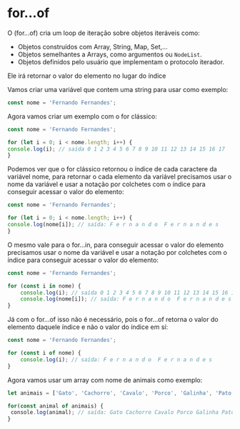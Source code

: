 # for...of

O (for...of) cria um loop de iteração sobre objetos iteráveis como:

* Objetos construídos com Array, String, Map, Set,...
* Objetos semelhantes a Arrays, como argumentos ou `NodeList`.
* Objetos definidos pelo usuário que implementam o protocolo iterador.

Ele irá retornar o valor do elemento no lugar do índice

Vamos criar uma variável que contem uma string para usar como exemplo:

```js
const nome = 'Fernando Fernandes';
```

Agora vamos criar um exemplo com o for clássico:

```js
const nome = 'Fernando Fernandes';

for (let i = 0; i < nome.length; i++) {
console.log(i); // saída 0 1 2 3 4 5 6 7 8 9 10 11 12 13 14 15 16 17
}
```

Podemos ver que o for clássico retornou o índice de cada caractere da variável nome, para retornar o cada elemento da variável precisamos usar o nome da variável e usar a notação por colchetes com o índice para conseguir acessar o valor do elemento:

```js
const nome = 'Fernando Fernandes';

for (let i = 0; i < nome.length; i++) {
console.log(nome[i]); // saída: F e r n a n d o  F e r n a n d e s
}
```

O mesmo vale para o for...in, para conseguir acessar o valor do elemento precisamos usar o nome da variável e usar a notação por colchetes com o índice para conseguir acessar o valor do elemento:

```js
const nome = 'Fernando Fernandes';

for (const i in nome) {
    console.log(i); // saída 0 1 2 3 4 5 6 7 8 9 10 11 12 13 14 15 16 17
    console.log(nome[i]); // saída: F e r n a n d o  F e r n a n d e s
}
```

Já com o for...of isso não é necessário, pois o for...of retorna o valor do elemento daquele índice e não o valor do índice em sí:

```js
const nome = 'Fernando Fernandes';

for (const i of nome) {
    console.log(i); // saída: F e r n a n d o  F e r n a n d e s
}
```

Agora vamos usar um array com nome de animais como exemplo:

```js
let animais = ['Gato', 'Cachorro', 'Cavalo', 'Porco', 'Galinha', 'Pato']

for(const animal of animais) {
 console.log(animal); // saída: Gato Cachorro Cavalo Porco Galinha Pato
}
```
